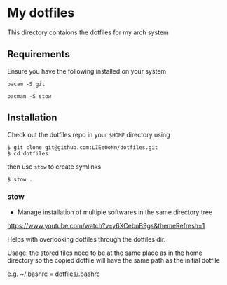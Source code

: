 # My dotfiles 

This directory contaions the dotfiles for my arch system

## Requirements

Ensure you have the following installed on your system

```
pacam -S git
```

```
pacman -S stow
```
## Installation
Check out the dotfiles repo in your `$HOME` directory using 

```
$ git clone git@github.com:LIEeOoNn/dotfiles.git
$ cd dotfiles
```
then use `stow` to create symlinks
```
$ stow .
```

### stow 
- Manage installation of multiple softwares in the same directory tree

https://www.youtube.com/watch?v=y6XCebnB9gs&themeRefresh=1
  
Helps with overlooking dotfiles through the dotfiles dir. 

Usage: the stored files need to be at the same place as in the home directory 
so the copied dotfile will have the same path as the initial dotfile

e.g. ~/.bashrc = dotfiles/.bashrc
